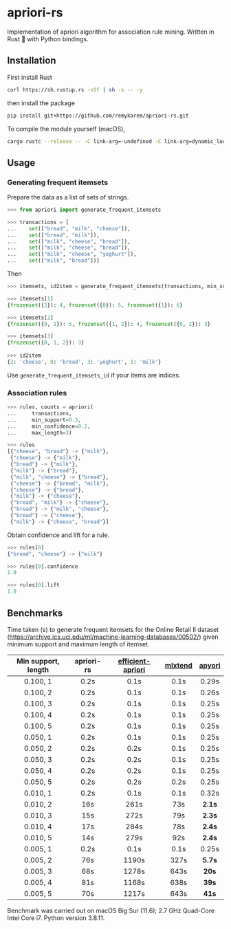 # apriori-rs

Implementation of apriori algorithm for association rule mining. Written in Rust 🦀 with Python bindings.

## Installation

First install Rust

```sh
curl https://sh.rustup.rs -sSf | sh -s -- -y
```

then install the package

```sh
pip install git+https://github.com/remykarem/apriori-rs.git
```

To compile the module yourself (macOS),

```sh
cargo rustc --release -- -C link-arg=-undefined -C link-arg=dynamic_lookup && mv target/release/libapriori.dylib ./apriori.so
```

## Usage

### Generating frequent itemsets

Prepare the data as a list of sets of strings.

```python
>>> from apriori import generate_frequent_itemsets

>>> transactions = [
...    set(["bread", "milk", "cheese"]),
...    set(["bread", "milk"]),
...    set(["milk", "cheese", "bread"]),
...    set(["milk", "cheese", "bread"]),
...    set(["milk", "cheese", "yoghurt"]),
...    set(["milk", "bread"])]
```

Then

```python
>>> itemsets, id2item = generate_frequent_itemsets(transactions, min_support=0.5, max_length=3)

>>> itemsets[1]
{frozenset({2}): 4, frozenset({0}): 5, frozenset({1}): 6}

>>> itemsets[2]
{frozenset({0, 1}): 5, frozenset({1, 2}): 4, frozenset({0, 2}): 3}

>>> itemsets[3]
{frozenset({0, 1, 2}): 3}
 
>>> id2item
{2: 'cheese', 0: 'bread', 3: 'yoghurt', 1: 'milk'}
```

Use `generate_frequent_itemsets_id` if your items are indices.

### Association rules

```python
>>> rules, counts = apriori(
...     transactions, 
...     min_support=0.3, 
...     min_confidence=0.2, 
...     max_length=3)
```

```python
>>> rules
[{"cheese", "bread"} -> {"milk"},
 {"cheese"} -> {"milk"},
 {"bread"} -> {"milk"},
 {"milk"} -> {"bread"},
 {"milk", "cheese"} -> {"bread"},
 {"cheese"} -> {"bread", "milk"},
 {"cheese"} -> {"bread"},
 {"milk"} -> {"cheese"},
 {"bread", "milk"} -> {"cheese"},
 {"bread"} -> {"milk", "cheese"},
 {"bread"} -> {"cheese"},
 {"milk"} -> {"cheese", "bread"}]
```

Obtain confidence and lift for a rule.

```python
>>> rules[0]
{"bread", "cheese"} -> {"milk"}

>>> rules[0].confidence
1.0

>>> rules[0].lift
1.0
```

## Benchmarks

Time taken (s) to generate frequent itemsets for the Online Retail II dataset (https://archive.ics.uci.edu/ml/machine-learning-databases/00502/) given minimum support and maximum length of itemset.

| Min support, length | apriori-rs | [efficient-apriori](https://github.com/tommyod/Efficient-Apriori) | [mlxtend](http://rasbt.github.io/mlxtend/user_guide/frequent_patterns/apriori/) | [apyori](https://github.com/ymoch/apyori) |
|:-------------------:|:----------:|:----------------:|:-------:|:----:|
|            0.100, 1 |       0.2s |             0.1s |    0.1s | 0.29s
|            0.100, 2 |       0.2s |             0.1s |    0.1s | 0.26s
|            0.100, 3 |       0.2s |             0.1s |    0.1s | 0.25s
|            0.100, 4 |       0.2s |             0.1s |    0.1s |0.25s
|            0.100, 5 |       0.2s |             0.1s |    0.1s | 0.25s
|            0.050, 1 |       0.2s |             0.1s |    0.1s | 0.25s
|            0.050, 2 |       0.2s |             0.2s |    0.1s |0.25s
|            0.050, 3 |       0.2s |             0.2s |    0.1s | 0.25s
|            0.050, 4 |       0.2s |             0.2s |    0.1s | 0.25s
|            0.050, 5 |       0.2s |             0.2s |    0.2s |0.25s
|            0.010, 1 |       0.2s |             0.1s |    0.1s | 0.32s
|            0.010, 2 |        16s |             261s |     73s | **2.1s**
|            0.010, 3 |        15s |             272s |     79s | **2.3s**
|            0.010, 4 |        17s |             284s |     78s | **2.4s**
|            0.010, 5 |        14s |             279s |     92s | **2.4s**
|            0.005, 1 |       0.2s |             0.1s |    0.1s | 0.25s
|            0.005, 2 |        76s |            1190s |    327s | **5.7s**
|            0.005, 3 |        68s |            1278s |    643s | **20s**
|            0.005, 4 |        81s |            1168s |    638s | **39s**
|            0.005, 5 |        70s |            1217s |    643s | **41s**

Benchmark was carried out on macOS Big Sur (11.6); 2.7 GHz Quad-Core Intel Core i7. Python version 3.8.11.
